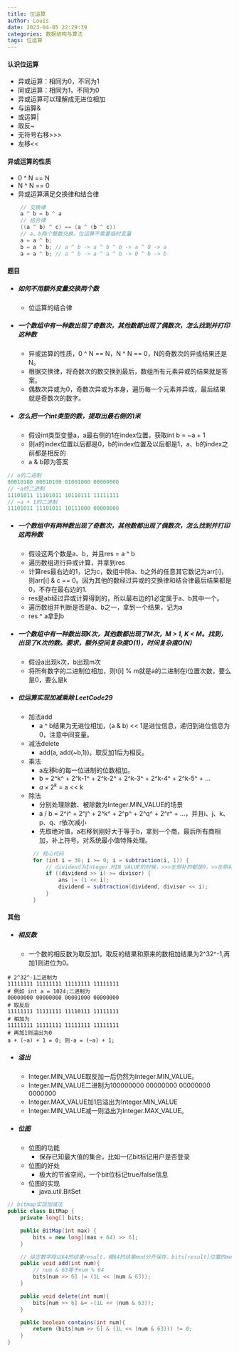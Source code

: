 ```yaml
---
title: 位运算
author: Louis
date: 2023-04-05 22:29:39
categories: 数据结构与算法
tags: 位运算
---
```


#### 认识位运算

- 异或运算：相同为0，不同为1
- 同或运算：相同为1，不同为0
- 异或运算可以理解成无进位相加
- 与运算&
- 或运算|
- 取反~
- 无符号右移>>>
- 左移<<

#### 异或运算的性质

- 0 ^ N == N
- N ^ N == 0
- 异或运算满足交换律和结合律

```Java
    // 交换律
    a ^ b = b ^ a
    // 结合律
    ((a ^ b) ^ c) == (a ^ (b ^ c))
    // a、b两个整数交换，位运算不需要临时变量
    a = a ^ b;
    b = a ^ b; // a ^ b -> a ^ b ^ b -> a ^ 0 -> a
    a = a ^ b; // a ^ b -> a ^ a ^ b -> 0 ^ b -> b
```

#### 题目

- ##### 如何不用额外变量交换两个数

  - 位运算的结合律

- ##### 一个数组中有一种数出现了奇数次，其他数都出现了偶数次，怎么找到并打印这种数

  - 异或运算的性质，0 ^ N == N，N ^ N == 0，N的奇数次的异或结果还是N。
  - 根据交换律，将奇数次的数交换到最后，数组所有元素异或的结果就是答案。
  - 偶数次异或为0，奇数次异或为本身，遍历每一个元素并异或，最后结果就是奇数次的数字。

- ##### 怎么把一个int类型的数，提取出最右侧的1来

  - 假设int类型变量a，a最右侧的1在index位置，获取int b = ~a + 1
  - 则a的index位置以后都是0，b的index位置及以后都是1，a、b的index之前都是相反的
  - a & b即为答案

```Java
// a的二进制
00010100 00010100 01001000 00000000
// ~a的二进制
11101011 11101011 10110111 11111111
// ~a + 1的二进制
11101011 11101011 10111000 00000000
```

- ##### 一个数组中有两种数出现了奇数次，其他数都出现了偶数次，怎么找到并打印这两种数

  - 假设这两个数是a、b，并且res = a ^ b
  - 遍历数组进行异或计算，并拿到res
  - 计算res最右边的1，记为c，数组中除a、b之外的任意其它数记为arr[i]，则arr[i] & c == 0。因为其他的数经过异或的交换律和结合律最后结果都是0，不存在最右边的1.
  - res是ab经过异或计算得到的，所以最右边的1必定属于a、b其中一个。
  - 遍历数组并判断是否是a、b之一，拿到一个结果，记为a
  - res ^ a拿到b

- ##### 一个数组中有一种数出现K次，其他数都出现了M次，M > 1,  K < M。找到，出现了K次的数。要求，额外空间复杂度O(1)，时间复杂度O(N)

  - 假设a出现k次，b出现m次
  - 将所有数字的二进制位相加，则t[i] % m就是a的二进制在i位置次数，要么是0，要么是k

- ##### 位运算实现加减乘除 LeetCode29

  - 加法add
    - a ^ b结果为无进位相加，(a & b) << 1是进位信息，递归到进位信息为0，注意中间变量。
  - 减法delete
    - add(a, add(~b,1))，取反加1后为相反。
  - 乘法
    - a左移b的每一位进制的位数相加。
    - b  = 2^k^ + 2^k-1^  + 2^k-2^ + 2^k-3^ + 2^k-4^ + 2^k-5^ + ...
    - $a \times 2^k$ = a << k
  - 除法
    - 分别处理除数、被除数为Integer.MIN_VALUE的场景
    - a / b = 2^i^ + 2^j^ + 2^k^ + 2^p^ + 2^q^ + 2^r^ + ...，并且i、j、k、p、q、r依次减小
    - 先取绝对值，a右移到刚好大于等于b，拿到一个商，最后所有商相加，补上符号。对系统最小值特殊处理。

```Java
        // 核心代码
        for (int i = 30; i >= 0; i = subtraction(i, 1)) {
            // dividend为Integer.MIN_VALUE的时候，>>>左侧补的都是0，>>左侧补的都是1
            if ((dividend >> i) >= divisor) {
                ans |= (1 << i);
                dividend = subtraction(dividend, divisor << i);
            }
        }
```

#### 其他

- ##### 相反数

  - 一个数的相反数为取反加1。取反的结果和原来的数相加结果为2^32^-1,再加1则进位为0。

```shell
# 2^32^-1二进制为
11111111 11111111 11111111 11111111
# 例如 int a = 1024;二进制为
00000000 00000000 00001000 00000000
# 取反后
11111111 11111111 11110111 11111111
# 相加为
11111111 11111111 11111111 11111111
# 再加1则溢出为0
a + (~a) + 1 = 0; 则-a = (~a) + 1;
```

- ##### 溢出

  - Integer.MIN_VALUE取反加一后仍然为Integer.MIN_VALUE。
  - Integer.MIN_VALUE二进制为100000000 00000000 00000000 0000000
  - Integer.MAX_VALUE加1后溢出为Integer.MIN_VALUE
  - Integer.MIN_VALUE减一则溢出为Integer.MAX_VALUE。

- ##### 位图

  - 位图的功能
    - 保存已知最大值的集合，比如一亿bit标记用户是否登录
  - 位图的好处
    - 极大的节省空间，一个bit位标记true/false信息
  - 位图的实现
    - java.util.BitSet

```Java
// bitmap实现加减法
public class BitMap {
    private long[] bits;

    public BitMap(int max) {
        bits = new long[(max + 64) >> 6];
    }

    // 给定数字除以64的结果result，模64的结果mod分开保存，bits[result]位置的mod位设置为1
    public void add(int num){
        // num & 63等于num % 64
        bits[num >> 6] |= (1L << (num & 63));
    }

    public void delete(int num){
        bits[num >> 6] &= ~(1L << (num & 63));
    }

    public boolean contains(int num){
        return (bits[num >> 6] & (1L << (num & 63))) != 0;
    }
}
```
